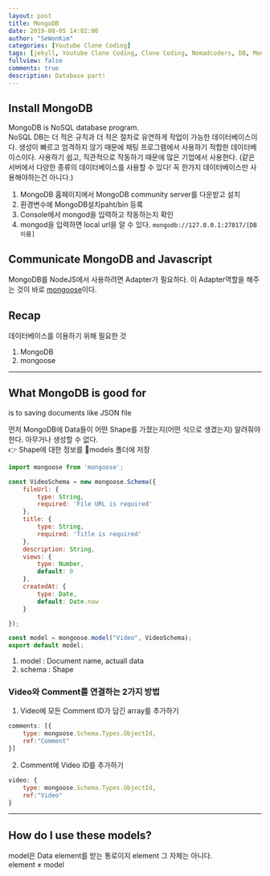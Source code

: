 ```yaml
---
layout: post
title: MongoDB
date: 2019-08-05 14:02:00
author: "SeWonKim"
categories: [Youtube Clone Coding]
tags: [jekyll, Youtube Clone Coding, Clone Coding, Nomadcoders, DB, MongoDB, mongoose]
fullview: false
comments: true
description: Database part! 
---
```


## Install MongoDB
MongoDB is NoSQL database program.   
NoSQL DB는 더 적은 규칙과 더 적은 절차로 유연하게 작업이 가능한 데이터베이스이다.
생성이 빠르고 엄격하지 않기 때문에 채팅 프로그램에서 사용하기 적합한 데이터베이스이다.
사용하기 쉽고, 직관적으로 작동하기 때문에 많은 기업에서 사용한다. 
(같은 서버에서 다양한 종류의 데이터베이스를 사용할 수 있다! 꼭 한가지 데이터베이스만 사용해야하는건 아니다.)


1. MongoDB 홈페이지에서 MongoDB community server를 다운받고 설치
2. 환경변수에 MongoDB설치paht/bin 등록
3. Console에서 mongod을 입력하고 작동하는지 확인
4. mongod을 입력하면 local url을 알 수 있다. `mongodb://127.0.0.1:27017/[DB이름]`


## Communicate MongoDB and Javascript
MongoDB를 NodeJS에서 사용하려면 Adapter가 필요하다. 
이 Adapter역할을 해주는 것이 바로 [mongoose](https://mongoosejs.com/)이다.


## Recap
데이터베이스를 이용하기 위해 필요한 것
1. MongoDB
2. mongoose

---

## What MongoDB is good for
is to saving documents like JSON file

먼저 MongoDB에 Data들이 어떤 Shape를 가졌는지(어떤 식으로 생겼는지) 알려줘야한다. 아무거나 생성할 수 없다.    
👉 Shape에 대한 정보를 📂models 폴더에 저장

```javascript
import mongoose from 'mongoose';

const VideoSchema = new mongoose.Schema({
    fileUrl: {
        type: String,
        required: 'File URL is required'
    },
    title: {
        type: String,
        required: 'Title is required'
    },
    description: String,
    views: {
        type: Number,
        default: 0
    },
    createdAt: {
        type: Date,
        default: Date.now
    }

});

const model = mongoose.model("Video", VideoSchema);
export default model;
```
1. model : Document name, actuall data
2. schema : Shape

### Video와 Comment를 연결하는 2가지 방법
1. Video에 모든 Comment ID가 담긴 array를 추가하기 
```javascript
comments: [{
    type: mongoose.Schema.Types.ObjectId,
    ref:"Comment"
}]
```
2. Comment에 Video ID를 추가하기 
```javascript
video: {
    type: mongoose.Schema.Types.ObjectId,
    ref:"Video"
}
```


---


## How do I use these models?
model은 Data element를 받는 통로이지 element 그 자체는 아니다.    
element ≠ model